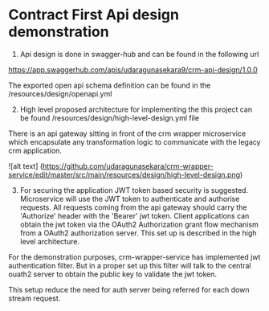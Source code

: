 # Contract First Api design demonstration

1. Api design is done in swagger-hub and can be found in the following url

https://app.swaggerhub.com/apis/udaragunasekara9/crm-api-design/1.0.0

The exported open api schema definition can be found in the /resources/design/openapi.yml 

2. High level proposed architecture for implementing the this project can be found /resources/design/high-level-design.yml file

There is an api gateway sitting in front of the crm wrapper microservice which encapsulate any transformation logic to communicate with the legacy crm application. 

![alt text] (https://github.com/udaragunasekara/crm-wrapper-service/edit/master/src/main/resources/design/high-level-design.png)

3. For securing the application JWT token based security is suggested. Microservice will use the JWT token to authenticate and authorise requests. 
All requests coming from the api gateway should carry the 'Authorize' header with the 'Bearer' jwt token. Client applications can obtain the jwt token via the OAuth2 Authorization 
grant flow mechanism from a OAuth2 authorization server. This set up is described in the high level architecture.

For the demonstration purposes, crm-wrapper-service has implemented jwt authentication filter. But in a proper set up this filter will talk to the central ouath2 server to obtain the public key to validate the jwt token. 

This setup reduce the need for auth server being referred for each down stream request.





